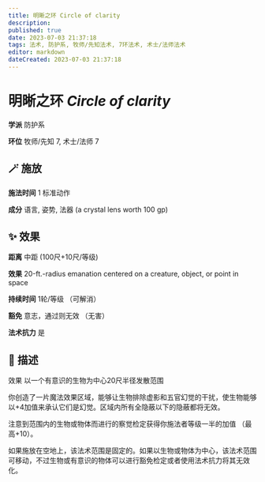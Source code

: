 ```yaml
---
title: 明晰之环 Circle of clarity
description: 
published: true
date: 2023-07-03 21:37:18
tags: 法术, 防护系, 牧师/先知法术, 7环法术, 术士/法师法术
editor: markdown
dateCreated: 2023-07-03 21:37:18
---
```


# **明晰之环** *Circle of clarity*

**学派** 防护系 

**环位** 牧师/先知 7, 术士/法师 7

## 🪄 施放

**施法时间** 1 标准动作

**成分** 语言, 姿势, 法器 (a crystal lens worth 100 gp)

## ✨ 效果  

**距离** 中距 (100尺+10尺/等级) 

**效果** 20-ft.-radius emanation centered on a creature, object, or point in space 

**持续时间** 1轮/等级 （可解消） 

**豁免** 意志，通过则无效 （无害）

**法术抗力** 是

## 📖 描述

效果          以一个有意识的生物为中心20尺半径发散范围

你创造了一片魔法效果区域，能够让生物排除虚影和五官幻觉的干扰，使生物能够以+4加值来承认它们是幻觉。区域内所有全隐蔽以下的隐蔽都将无效。

注意到范围内的生物或物体而进行的察觉检定获得你施法者等级一半的加值 （最高+10）。

如果施放在空地上，该法术范围是固定的。如果以生物或物体为中心，该法术范围可移动，不过生物或有意识的物体可以进行豁免检定或者使用法术抗力将其无效化。
    